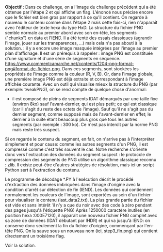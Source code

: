 **Objectif :** Dans ce challenge, on a l'image du challenge précédent qui a été obtenue par l'étape 2 et qui affiche un flag.
L'énoncé nous précise encore que le fichier est bien gros par rapport à ce qu'il contient.
On regarde à nouveau le contenu comme dans l'étape 2 mais cette fois-ci, rien n'apparaît avec l'éditeur de texte hexa du type HxD.
La structure du fichier PNG semble normale au premier abord avec son en-tête, les segments ("chunks") en data et l'IEND.
Il a été tenté des essais classiques (agrandir l'image, jouer sur les transparences, ...) mais cela n'a pas abouti à la solution.
: il y a encore une image masquée intégrées par l'image au premier plan d'affichage. 
Il est un prérequis à rappeler : image PNG est constituée d'une signature et d'une série de segments en séquence. 
https://www.commentcamarche.net/contents/1204-png-format-png#format-de-fichier-png. Dans ces segments, sont stockées 
les propriétés de l'image comme la couleur (R, V, B). Or, dans l'image globale, une première image PNG est déjà extraite 
et correspondant à l'image affichée courante.
Avec un outil qui visualise mieux la structure du PNG (par exemple: tweakPNG), on se rend compte de quelque chose d'anormal:
- il est composé de pleins de segments IDAT démarqués par une taille fixe (environ 8ko) sauf l'avant-dernier, qui est plus petit;
ce qui est classique (car il s'agit du reste des octets de l'image).
Sauf qu'il ne s'agit pas du dernier segment, comme supposé mais de l'avant-dernier en effet; le dernier à la suite étant beaucoup
plus gros que tous les autres segments (par exemple : 300 ko). Ce n'est pas interdit par la norme PNG mais reste très suspect.

Si on regarde le contenu du segment, en fait, on n'arrive pas à l'interpréter simplement et pour cause: comme les autres segments d'un PNG,
il est compressé comme c'est très souvent le cas.
Notre recherche s'oriente donc vers l'extraction des données du segment suspect : le protocole de compression des segments de PNG utilise 
un algorithme classique reconnu : zlib. Il existe peut-être d'autres stratégies de résolution, mais ici un script Python sert à l'extraction
du contenu.

Le programme de décodage *.PY à l'exécution décrit le procédé d'extraction des données imbriquées dans l'image d'origine avec 
la condition d'arrêt sur détection de fin (IEND). Les données qui contiennent normalement les couleurs de l'image, sont exportées 
au sein d'un fichier pour visualiser le contenu (last_data2.txt).
La plus grande partie du fichier est vide et sans intérêt 'il n'y a que du noir avec des code à zéro pendant des pages jusqu'à l'étiquette PNG)
Après 1250000 caractère inutiles (en position hexa :000E7120), il apparaît une nouveau fichier PNG complet avec sa zone de données (IDAT débutant
par IHDR) et qui va jusqu'à IEND: on conserve donc seulement la fin du fichier d'origine, commençant par l'en-tête PNG. On la sauve sous un nouveau
nom (ici, step3_fin.png) qui contient directement un troisième flag.

Voir la solution.
